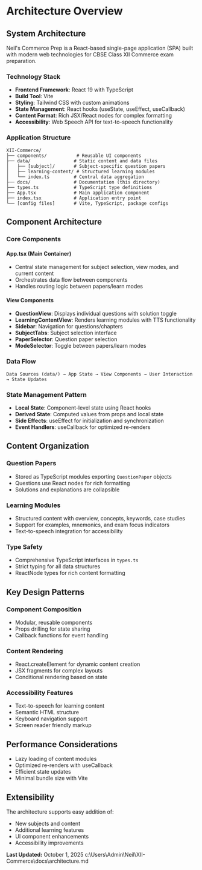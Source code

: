 # Architecture Overview

## System Architecture

Neil's Commerce Prep is a React-based single-page application (SPA) built with modern web technologies for CBSE Class XII Commerce exam preparation.

### Technology Stack

- **Frontend Framework**: React 19 with TypeScript
- **Build Tool**: Vite
- **Styling**: Tailwind CSS with custom animations
- **State Management**: React hooks (useState, useEffect, useCallback)
- **Content Format**: Rich JSX/React nodes for complex formatting
- **Accessibility**: Web Speech API for text-to-speech functionality

### Application Structure

```
XII-Commerce/
├── components/           # Reusable UI components
├── data/                # Static content and data files
│   ├── [subject]/       # Subject-specific question papers
│   ├── learning-content/ # Structured learning modules
│   └── index.ts         # Central data aggregation
├── docs/                # Documentation (this directory)
├── types.ts             # TypeScript type definitions
├── App.tsx              # Main application component
├── index.tsx            # Application entry point
└── [config files]       # Vite, TypeScript, package configs
```

## Component Architecture

### Core Components

#### App.tsx (Main Container)
- Central state management for subject selection, view modes, and current content
- Orchestrates data flow between components
- Handles routing logic between papers/learn modes

#### View Components
- **QuestionView**: Displays individual questions with solution toggle
- **LearningContentView**: Renders learning modules with TTS functionality
- **Sidebar**: Navigation for questions/chapters
- **SubjectTabs**: Subject selection interface
- **PaperSelector**: Question paper selection
- **ModeSelector**: Toggle between papers/learn modes

### Data Flow

```
Data Sources (data/) → App State → View Components → User Interaction → State Updates
```

### State Management Pattern

- **Local State**: Component-level state using React hooks
- **Derived State**: Computed values from props and local state
- **Side Effects**: useEffect for initialization and synchronization
- **Event Handlers**: useCallback for optimized re-renders

## Content Organization

### Question Papers
- Stored as TypeScript modules exporting `QuestionPaper` objects
- Questions use React nodes for rich formatting
- Solutions and explanations are collapsible

### Learning Modules
- Structured content with overview, concepts, keywords, case studies
- Support for examples, mnemonics, and exam focus indicators
- Text-to-speech integration for accessibility

### Type Safety
- Comprehensive TypeScript interfaces in `types.ts`
- Strict typing for all data structures
- ReactNode types for rich content formatting

## Key Design Patterns

### Component Composition
- Modular, reusable components
- Props drilling for state sharing
- Callback functions for event handling

### Content Rendering
- React.createElement for dynamic content creation
- JSX fragments for complex layouts
- Conditional rendering based on state

### Accessibility Features
- Text-to-speech for learning content
- Semantic HTML structure
- Keyboard navigation support
- Screen reader friendly markup

## Performance Considerations

- Lazy loading of content modules
- Optimized re-renders with useCallback
- Efficient state updates
- Minimal bundle size with Vite

## Extensibility

The architecture supports easy addition of:
- New subjects and content
- Additional learning features
- UI component enhancements
- Accessibility improvements

**Last Updated:** October 1, 2025</content>
<parameter name="filePath">c:\Users\Admin\Neil\XII-Commerce\docs\architecture.md